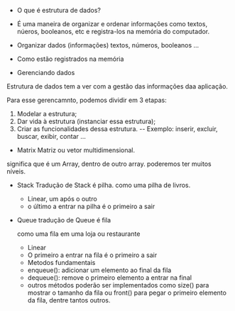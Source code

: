 - O que é estrutura de dados?

* É uma maneira de organizar e ordenar informações como textos, núeros, booleanos, etc e registra-los na memória do computador.

* Organizar dados (informações)
  textos, números, booleanos ...

* Como estão registrados na memória

- Gerenciando dados

Estrutura de dados tem a ver com a gestão das informações daa aplicação.

Para esse gerencamnto, podemos dividir em 3 etapas:

1. Modelar a estrutura;
2. Dar vida à estrutura (instanciar essa estrutura);
3. Criar as funcionalidades dessa estrutura.
   -- Exemplo: inserir, excluir, buscar, exibir, contar ...

- Matrix
  Matriz ou vetor multidimensional.

significa que é um Array, dentro de outro array.
poderemos ter muitos níveis.

- Stack
  Tradução de Stack é pilha.
  como uma pilha de livros.

  - Linear, um após o outro
  - o último a entrar na pilha é o primeiro a sair

- Queue
  tradução de Queue é fila

  como uma fila em uma loja ou restaurante

  - Linear
  - O primeiro a entrar na fila é o primeiro a sair

  * Metodos fundamentais

  - enqueue(): adicionar um elemento ao final da fila
  - dequeue(): remove o primeiro elemento a entrar na final

  * outros métodos poderão ser implementados como size() para mostrar o tamanho da fila ou front() para pegar o primeiro elemento da fila, dentre tantos outros.
